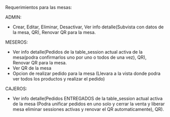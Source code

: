 Requerimientos para las mesas:

ADMIN:

- Crear, Editar, Eliminar, Desactivar, Ver info detalle(Subvista con datos de la mesa, QR), Renovar QR para la mesa.


MESEROS:

- Ver info detalle(Pedidos de la table_session actual activa de la mesa(podra confirmarlos uno por uno o todos de una vez), QR), Renovar QR para la mesa.
- Ver QR de la mesa
- Opcion de realizar pedido para la mesa (Llevara a la vista donde podra ver todos los productos y realizar el pedido)


CAJEROS:

- Ver info detalle(Pedidos ENTREGADOS de la table_session actual activa de la mesa (Podra unificar pedidos en uno solo y cerrar la venta y liberar mesa eliminar sessiones activas y renovar el QR automaticamente), QR).


